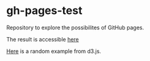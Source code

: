 # gh-pages-test

Repository to explore the possibilites of GitHub pages.

The result is accessible [here](https://sebwink.github.io/gh-pages-test/)

[Here](force-directed.html) is a random example from d3.js.
